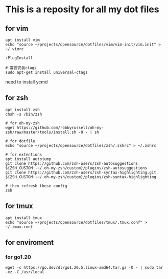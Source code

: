 # This is a reposity for all my dot files
## for vim
```
apt install vim
echo "source ~/projects/opensource/dotfiles/vim/vim-init/vim.init" > ~/.vimrc

:PlugInstall

# 需要安装ctags
sudo apt-get install universal-ctags
```
need to install ycmd

## for zsh
```
apt install zsh
chsh -s /bin/zsh

# for oh-my-zsh
wget https://github.com/robbyrussell/oh-my-zsh/raw/master/tools/install.sh -O - | sh

# for dotfile
echo "source ~/projects/opensource/dotfiles/zsh/.zshrc" > ~/.zshrc

# for extentions
apt install autojump
git clone https://github.com/zsh-users/zsh-autosuggestions ${ZSH_CUSTOM:-~/.oh-my-zsh/custom}/plugins/zsh-autosuggestions
git clone https://github.com/zsh-users/zsh-syntax-highlighting.git ${ZSH_CUSTOM:-~/.oh-my-zsh/custom}/plugins/zsh-syntax-highlighting

# then refresh these config
zsh
```

## for tmux
```
apt install tmux
echo "source ~/projects/opensource/dotfiles/tmux/.tmux.conf" > ~/.tmux.conf
```

## for enviroment
### for go1.20
```
wget -c https://go.dev/dl/go1.20.5.linux-amd64.tar.gz -O - | sudo tar -xz -C /usr/local
```
